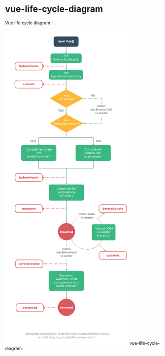 # vue-life-cycle-diagram
Vue life cycle diagram

<img src="./vue-lifecycle.png">vue-life-cycle-diagram</img>
